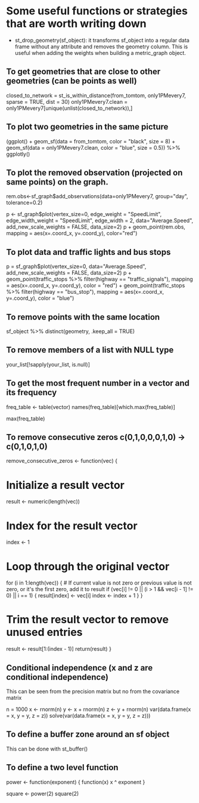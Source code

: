 # Some useful functions or strategies that are worth writing down

- st_drop_geometry(sf_object): it transforms sf_object into a regular data frame 
  without any attribute and removes the geometry column. This is useful when adding the weights 
  when building a metric_graph object.

## To get geometries that are close to other geometries (can be points as well)

closed_to_network = st_is_within_distance(from_tomtom, only1PMevery7, sparse = TRUE, dist = 30)
only1PMevery7.clean = only1PMevery7[unique(unlist(closed_to_network)),]

## To plot two geometries in the same picture

(ggplot() +
  geom_sf(data = from_tomtom, color = "black", size = 8) +
  geom_sf(data = only1PMevery7.clean, color = "blue", size = 0.5)) %>% ggplotly()
 
## To plot the removed observation (projected on same points) on the graph.

rem.obs<-sf_graph$add_observations(data=only1PMevery7, group="day",
          tolerance=0.2)

p <- sf_graph$plot(vertex_size=0, edge_weight = "SpeedLimit", 
edge_width_weight = "SpeedLimit", edge_width = 2, 
data="Average.Speed", add_new_scale_weights = FALSE, data_size=2)
p + geom_point(rem.obs, mapping = aes(x=.coord_x, y=.coord_y), color="red")


## To plot data and traffic lights and bus stops

p = sf_graph$plot(vertex_size=0, data="Average.Speed", add_new_scale_weights = FALSE, data_size=2)
p + geom_point(traffic_stops %>% filter(highway == "traffic_signals"), mapping = aes(x=.coord_x, y=.coord_y), color = "red") + 
geom_point(traffic_stops %>% filter(highway == "bus_stop"), mapping = aes(x=.coord_x, y=.coord_y), color = "blue")

## To remove points with the same location

sf_object %>% distinct(geometry, .keep_all = TRUE)

## To remove members of a list with NULL type

your_list[!sapply(your_list, is.null)]

## To get the most frequent number in a vector and its frequency

freq_table <- table(vector)
names(freq_table)[which.max(freq_table)]

max(freq_table)

## To remove consecutive zeros c(0,1,0,0,0,1,0) -> c(0,1,0,1,0)

remove_consecutive_zeros <- function(vec) {
  # Initialize a result vector
  result <- numeric(length(vec))
  # Index for the result vector
  index <- 1
  # Loop through the original vector
  for (i in 1:length(vec)) {
    # If current value is not zero or previous value is not zero, or it's the first zero, add it to result
    if (vec[i] != 0 || (i > 1 && vec[i - 1] != 0) || i == 1) {
      result[index] <- vec[i]
      index <- index + 1
    }
  }
  # Trim the result vector to remove unused entries
  result <- result[1:(index - 1)]
  return(result)
}

## Conditional independence (x and z are conditional independence)

This can be seen from the precision matrix but no from the covariance matrix

n = 1000
x <- rnorm(n)
y <- x + rnorm(n)
z <- y + rnorm(n)
var(data.frame(x = x, y = y, z = z))
solve(var(data.frame(x = x, y = y, z = z))) 

## To define a buffer zone around an sf object

This can be done with st_buffer()

## To define a two level function 

power <- function(exponent) {
  function(x) x ^ exponent
}

square <- power(2)
square(2)

